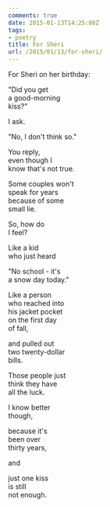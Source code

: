 ```yaml
---
comments: true
date: 2015-01-13T14:25:08Z
tags: 
- poetry
title: For Sheri
url: /2015/01/13/for-sheri/
---
```


For Sheri on her birthday:

"Did you get  
a good-morning  
kiss?" 

I ask.

"No, I don't think so."

You reply,  
even though I   
know that's not true.

Some couples won't  
speak for years  
because of some  
small lie.

So, how do  
I feel?

Like a kid  
who just heard

"No school - it's  
a snow day today."  

Like a person  
who reached into  
his jacket pocket  
on the first day  
of fall,

and pulled out  
two twenty-dollar  
bills.

Those people just  
think they have  
all the luck.

I know better  
though,  

because it's  
been over  
thirty years,  

and

just one kiss  
is still  
not enough.



